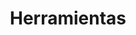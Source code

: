 ---
title: "Herramientas"
technologies:
    - nombre: "Git" 
      imagen: "/TechIcons/icons-git.svg"

    - nombre: "GitHub" 
      imagen: "/TechIcons/icons-github.svg"
    
    - nombre: "Stripe" 
      imagen: "/TechIcons/icon-stripe.svg"
    
    - nombre: "Gsap" 
      imagen: "/TechIcons/gsap-black.svg"

    - nombre: "Terminal" 
      imagen: "/TechIcons/icons-terminal.svg"

    - nombre: "Vs Code" 
      imagen: "/TechIcons/icons-visualCode.svg"

    - nombre: "Npm" 
      imagen: "/TechIcons/icons-ngp.svg"

    - nombre: "Figma" 
      imagen: "/TechIcons/icons-figma.svg"
---